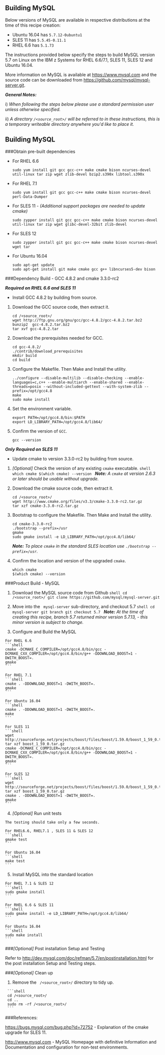 ## Building MySQL

Below versions of MySQL are available in respective distributions at the time of this recipe creation:

*    Ubuntu 16.04 has `5.7.12-0ubuntu1`
*    SLES 11 has `5.5.45-0.11.1`
*    RHEL 6.6 has `5.1.73`

The instructions provided below specify the steps to build MySQL version 5.7 on Linux on the IBM z Systems for RHEL 6.6/7.1, SLES 11, SLES 12 and Ubuntu 16.04.

More information on MySQL is available at https://www.mysql.com and the source code can be downloaded from https://github.com/mysql/mysql-server.git.

_**General Notes:**_

i) _When following the steps below please use a standard permission user unless otherwise specified._

ii) _A directory `/<source_root>/` will be referred to in these instructions, this is a temporary writeable directory anywhere you'd like to place it._

## Building MySQL

###Obtain pre-built dependencies

*	For RHEL 6.6

	```shell
	sudo yum install git gcc gcc-c++ make cmake bison ncurses-devel util-linux tar zip wget zlib-devel bzip2.s390x libtool.s390x
	```
*	For RHEL 7.1

	```shell
	sudo yum install git gcc gcc-c++ make cmake bison ncurses-devel perl-Data-Dumper
	```
*	For SLES 11 - _(Additional support packages are needed to update cmake)_

    ```shell
    sudo zypper install git gcc gcc-c++ make cmake bison ncurses-devel util-linux tar zip wget glibc-devel-32bit zlib-devel
    ```
*	For SLES 12

	```shell
	sudo zypper install git gcc gcc-c++ make cmake bison ncurses-devel wget tar
	```
*	For Ubuntu 16.04

	```shell
	sudo apt-get update
	sudo apt-get install git make cmake gcc g++ libncurses5-dev bison
	```

###Dependency Build -  GCC 4.8.2 and cmake 3.3.0-rc2

   _**Required on RHEL 6.6 and SLES 11**_  
   
   - Install GCC 4.8.2 by building from source.
   
   1. Download the GCC source code, then extract it.
      ```shell
      cd /<source_root>/
      wget http://ftp.gnu.org/gnu/gcc/gcc-4.8.2/gcc-4.8.2.tar.bz2
	  bunzip2  gcc-4.8.2.tar.bz2
	  tar xvf gcc-4.8.2.tar
      ```

   2. Download the prerequisites needed for GCC.
      ```shell
      cd gcc-4.8.2/
	  ./contrib/download_prerequisites
	  mkdir build
	  cd build
      ```
	  
   3. Configure the Makefile. Then Make and Install the utility.
      ```shell
      ../configure --disable-multilib --disable-checking --enable-languages=c,c++ --enable-multiarch --enable-shared --enable-threads=posix --without-included-gettext --with-system-zlib --prefix=/opt/gcc4.8
	  make 
	  sudo make install 
      ```

   4. Set the environment variable.
      ```shell
      export PATH=/opt/gcc4.8/bin:$PATH
      export LD_LIBRARY_PATH=/opt/gcc4.8/lib64/
      ```
   
   5. Confirm the version of `GCC`.
      ```shell
      gcc --version
      ```
   
   _**Only Required on SLES 11**_   
   
   - Update cmake to version 3.3.0-rc2 by building from source.

   1. _[Optional]_ Check the version of any existing `cmake` executable.
    ```shell
      which cmake
      $(which cmake) --version
    ```
      _**Note:** A `cmake` at version 2.6.3 or later should be usable without upgrade._

   2. Download the cmake source code, then extract it.
      ```shell
      cd /<source_root>/
      wget http://www.cmake.org/files/v3.3/cmake-3.3.0-rc2.tar.gz
      tar xzf cmake-3.3.0-rc2.tar.gz
      ```

   3. Bootstrap to configure the Makefile. Then Make and Install the utility.
      ```shell
      cd cmake-3.3.0-rc2
      ./bootstrap --prefix=/usr
      gmake
      sudo gmake install -e LD_LIBRARY_PATH=/opt/gcc4.8/lib64/
      ```
      _**Note:** To place `cmake` in the standard SLES location use `./bootstrap --prefix=/usr`._

   4. Confirm the location and version of the upgraded `cmake`.
      ```shell
      which cmake
      $(which cmake) --version
      ```
	  
###Product Build - MySQL

   1. Download the MySQL source code from Github
    ```shell
    cd /<source_root>/
    git clone https://github.com/mysql/mysql-server.git
    ```

   2. Move into the ` mysql-server` sub-directory, and checkout 5.7
    ```shell
    cd mysql-server
    git branch
    git checkout 5.7
    ```
    _**Note:** At the time of creating this recipe, branch 5.7 returned minor version 5.7.13, - this minor version is subject to change._

   3. Configure and Build the MySQL
    
	For RHEL 6.6
	```shell
    cmake -DCMAKE_C_COMPILER=/opt/gcc4.8/bin/gcc -DCMAKE_CXX_COMPILER=/opt/gcc4.8/bin/g++ -DDOWNLOAD_BOOST=1 -DWITH_BOOST=.
    gmake
    ```
	
	For RHEL 7.1
	```shell
    cmake . -DDOWNLOAD_BOOST=1 -DWITH_BOOST=.
    gmake
    ```
	
	For Ubuntu 16.04
	```shell
    cmake . -DDOWNLOAD_BOOST=1 -DWITH_BOOST=.
    make
    ```
	
	For SLES 11
	```shell
	wget http://sourceforge.net/projects/boost/files/boost/1.59.0/boost_1_59_0.tar.gz
	tar xzf boost_1_59_0.tar.gz
    cmake -DCMAKE_C_COMPILER=/opt/gcc4.8/bin/gcc -DCMAKE_CXX_COMPILER=/opt/gcc4.8/bin/g++ -DDOWNLOAD_BOOST=1 -DWITH_BOOST=.
    gmake
    ```
	
	For SLES 12
	```shell
	wget http://sourceforge.net/projects/boost/files/boost/1.59.0/boost_1_59_0.tar.gz 
	tar xzf boost_1_59_0.tar.gz 
	cmake . -DDOWNLOAD_BOOST=1 -DWITH_BOOST=.
	gmake
    ```

   4. _[Optional]_ Run unit tests

    The testing should take only a few seconds.

    For RHEL6.6, RHEL7.1 , SLES 11 & SLES 12
	```shell
    gmake test
    ```
	
	For Ubuntu 16.04
	```shell
    make test
    ```
	
   5. Install MySQL into the standard location

	For RHEL 7.1 & SLES 12
	```shell
    sudo gmake install
    ```
	
	For RHEL 6.6 & SLES 11
	```shell
    sudo gmake install -e LD_LIBRARY_PATH=/opt/gcc4.8/lib64/
    ```
	
	For Ubuntu 16.04
	```shell
    sudo make install
    ```

###_[Optional]_ Post installation Setup and Testing

   Refer to http://dev.mysql.com/doc/refman/5.7/en/postinstallation.html for the post installation Setup and Testing steps.

###_[Optional]_ Clean up

   1. Remove the ` /<source_root>/` directory to tidy up.

     ```shell
     cd /<source_root>/
     cd ..
     sudo rm -rf /<source_root>/
     ```

###References:

https://bugs.mysql.com/bug.php?id=72752 - Explanation of the cmake upgrade for SLES 11.

http://www.mysql.com - MySQL Homepage with definitive Information and Documentation and configuration for non-test environments.

